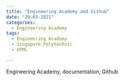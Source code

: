 ```yaml
---
title: "Engineering Academy and Github"
date: "29-03-2021"
categories:
  - Engineering Academy
tags:
  - Engineering Academy
  - Singapore Polytechnic
  - HTML

---
```


Engineering Academy, documentation, Github
